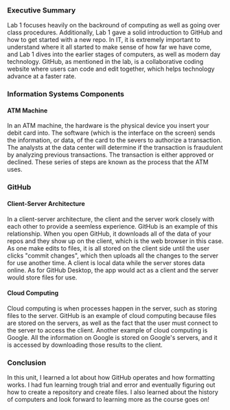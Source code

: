 ### Executive Summary
Lab 1 focuses heavily on the backround of computing as well as going over class procedures. Additionally, Lab 1 gave a solid introduction to GitHub and how to get started with a new repo. In IT, it is extremely important to understand where it all started to make sense of how far we have come, and Lab 1 dives into the earlier stages of computers, as well as modern day technology. GitHub, as mentioned in the lab, is a collaborative coding website where users can code and edit together, which helps technology advance at a faster rate.
### Information Systems Components
#### ATM Machine
In an ATM machine, the hardware is the physical device you insert your debit card into. The software (which is the interface on the screen) sends the information, or data, of the card to the severs to authorize a transaction. The analysts at the data center will determine if the transaction is fraudulent by analyzing previous transactions. The transaction is either approved or declined. These series of steps are known as the process that the ATM uses.
### GitHub
#### Client-Server Architecture
In a client-server architecture, the client and the server work closely with each other to provide a seemless experience. GitHub is an example of this relationship. When you open GitHub, it downloads all of the data of your repos and they show up on the client, which is the web browser in this case. As one make edits to files, it is all stored on the client side until the user clicks "commit changes", which then uploads all the changes to the server for use another time. A client is local data while the server stores data online. As for GitHub Desktop, the app would act as a client and the server would store files for use.
#### Cloud Computing
Cloud computing is when processes happen in the server, such as storing files to the server. GitHub is an example of cloud computing because files are stored on the servers, as well as the fact that the user must connect to the server to access the client. Another example of cloud computing is Google. All the information on Google is stored on Google's servers, and it is accessed by downloading those results to the client.
### Conclusion
In this unit, I learned a lot about how GitHub operates and how formatting works. I had fun learning trough trial and error and eventually figuring out how to create a repository and create files. I also learned about the history of computers and look forward to learning more as the course goes on! 
